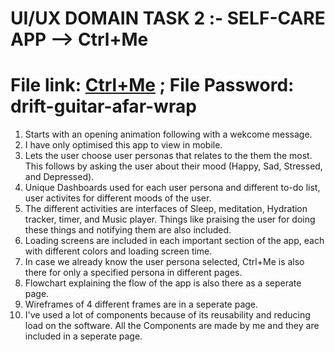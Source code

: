 # UI/UX DOMAIN TASK 2 :- SELF-CARE APP --> Ctrl+Me    
# File link: [Ctrl+Me](https://www.figma.com/design/iYyP8sFDG4QbMqLhi7UNKT/Ctrl-Me?node-id=0-1&t=0vwJJ2t1INaJgH5F-1) ; File Password: drift-guitar-afar-wrap  
1. Starts with an opening animation following with a wekcome message.  
2. I have only optimised this app to view in mobile.
3. Lets the user choose user personas that relates to the them the most. This follows by asking the user about their mood (Happy, Sad, Stressed, and Depressed).  
4. Unique Dashboards used for each user persona and different to-do list, user activites for different moods of the user.
5. The different activities are interfaces of Sleep, meditation, Hydration tracker, timer, and Music player. Things like praising the user for doing these things and notifying them are also included.
6. Loading screens are included in each important section of the app, each with different colors and loading screen time.
7. In case we already know the user persona selected, Ctrl+Me is also there for only a specified persona in different pages.
8. Flowchart explaining the flow of the app is also there as a seperate page.
9. Wireframes of 4 different frames are in a seperate page.
10. I've used a lot of components because of its reusability and reducing load on the software. All the Components are made by me and they are included in a seperate page.  
